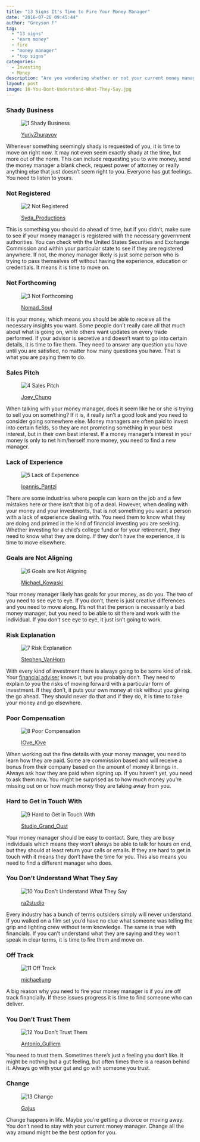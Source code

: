 ```yaml
---
title: "13 Signs It's Time to Fire Your Money Manager"
date: "2016-07-26 09:45:44"
author: "Greyson F"
tag:
  - "13 signs"
  - "earn money"
  - fire
  - "money manager"
  - "top signs"
categories:
  - Investing
  - Money
description: "Are you wondering whether or not your current money manager is right for you? Well, here are 13 signs they are wrong for you and that you need to fire them."
layout: post
image: 10-You-Dont-Understand-What-They-Say.jpg
---
```


### Shady Business

<figure aria-describedby="caption-attachment-3887" class="wp-caption alignnone" id="attachment_3887" style="width: 700px">

![1 Shady Business](/posts/1-Shady-Business.jpg)<figcaption class="wp-caption-text" id="caption-attachment-3887">[YuriyZhuravov](https://www.shutterstock.com/pic-117768667/stock-photo-the-dark-side-of-human-psychological-portrait.html)

</figcaption></figure>

Whenever something seemingly shady is requested of you, it is time to move on right now. It may not even seem exactly shady at the time, but more out of the norm. This can include requesting you to wire money, send the money manager a blank check, request power of attorney or really anything else that just doesn’t seem right to you. Everyone has gut feelings. You need to listen to yours.

### Not Registered

<figure aria-describedby="caption-attachment-3888" class="wp-caption alignnone" id="attachment_3888" style="width: 700px">

![2 Not Registered](/posts/2-Not-Registered.jpg)<figcaption class="wp-caption-text" id="caption-attachment-3888">[Syda_Productions](https://www.shutterstock.com/pic-141986974/stock-photo-bright-picture-of-man-with-crossed-fingers.html)</figcaption></figure>

This is something you should do ahead of time, but if you didn’t, make sure to see if your money manager is registered with the necessary government authorities. You can check with the United States Securities and Exchange Commission and within your particular state to see if they are registered anywhere. If not, the money manager likely is just some person who is trying to pass themselves off without having the experience, education or credentials. It means it is time to move on.

### Not Forthcoming

<figure aria-describedby="caption-attachment-3889" class="wp-caption alignnone" id="attachment_3889" style="width: 700px">

![3 Not Forthcoming](/posts/3-Not-Forthcoming.jpg)<figcaption class="wp-caption-text" id="caption-attachment-3889">[Nomad_Soul](https://www.shutterstock.com/pic-150536339/stock-photo-insubordinate-man-with-zipped-mouth.html)</figcaption></figure>

It is your money, which means you should be able to receive all the necessary insights you want. Some people don’t really care all that much about what is going on, while others want updates on every trade performed. If your advisor is secretive and doesn’t want to go into certain details, it is time to fire them. They need to answer any question you have until you are satisfied, no matter how many questions you have. That is what you are paying them to do.

### Sales Pitch

<figure aria-describedby="caption-attachment-3890" class="wp-caption alignnone" id="attachment_3890" style="width: 700px">

![4 Sales Pitch](/posts/4-Sales-Pitch.jpg)<figcaption class="wp-caption-text" id="caption-attachment-3890">[Joey_Chung](https://www.shutterstock.com/pic-323189642/stock-photo-businessman-and-businesswoman-meeting-on-sales-pitch.html)</figcaption></figure>

When talking with your money manager, does it seem like he or she is trying to sell you on something? If it is, it really isn’t a good look and you need to consider going somewhere else. Money managers are often paid to invest into certain fields, so they are not promoting something in your best interest, but in their own best interest. If a money manager’s interest in your money is only to net him/herself more money, you need to find a new manager.

### Lack of Experience

<figure aria-describedby="caption-attachment-3891" class="wp-caption alignnone" id="attachment_3891" style="width: 700px">

![5 Lack of Experience](/posts/5-Lack-of-Experience.jpg)<figcaption class="wp-caption-text" id="caption-attachment-3891">[Ioannis_Pantzi](https://www.shutterstock.com/pic-84365341/stock-photo-young-handsome-man-in-black-suit-and-glasses-laughing-against-gray-textured-wall.html)</figcaption></figure>

There are some industries where people can learn on the job and a few mistakes here or there isn’t that big of a deal. However, when dealing with your money and your investments, that is not something you want a person with a lack of experience dealing with. You need them to know what they are doing and primed in the kind of financial investing you are seeking. Whether investing for a child’s college fund or for your retirement, they need to know what they are doing. If they don’t have the experience, it is time to move elsewhere.

### Goals are Not Aligning

<figure aria-describedby="caption-attachment-3892" class="wp-caption alignnone" id="attachment_3892" style="width: 700px">

![6 Goals are Not Aligning](/posts/6-Goals-are-Not-Aligning.jpg)<figcaption class="wp-caption-text" id="caption-attachment-3892">[Michael_Kowaski](https://www.shutterstock.com/pic-84221587/stock-photo-disappointed-young-businesswoman-isolated-on-white.html)</figcaption></figure>

Your money manager likely has goals for your money, as do you. The two of you need to see eye to eye. If you don’t, there is just creative differences and you need to move along. It’s not that the person is necessarily a bad money manager, but you need to be able to sit there and work with the individual. If you don’t see eye to eye, it just isn’t going to work.

### Risk Explanation

<figure aria-describedby="caption-attachment-3893" class="wp-caption alignnone" id="attachment_3893" style="width: 700px">

![7 Risk Explanation](/posts/7-Risk-Explanation.jpg)<figcaption class="wp-caption-text" id="caption-attachment-3893">[Stephen_VanHorn](https://www.shutterstock.com/pic-100931329/stock-photo-male-executive-drawing-a-risk-assessment-diagram.html)</figcaption></figure>

With every kind of investment there is always going to be some kind of risk. Your [financial adviser](https://www.kiplinger.com/article/investing/T023-C000-S002-knowing-when-to-fire-your-financial-adviser.html) knows it, but you probably don’t. They need to explain to you the risks of moving forward with a particular form of investment. If they don’t, it puts your own money at risk without you giving the go ahead. They should never do that and if they do, it is time to take your money and go elsewhere.

### Poor Compensation

<figure aria-describedby="caption-attachment-3894" class="wp-caption alignnone" id="attachment_3894" style="width: 700px">

![8 Poor Compensation](/posts/8-Poor-Compensation.jpg)<figcaption class="wp-caption-text" id="caption-attachment-3894">[lOve_lOve](https://www.shutterstock.com/pic-318636617/stock-photo-human-hand-and-empty-wallet-broke.html)</figcaption></figure>

When working out the fine details with your money manager, you need to learn how they are paid. Some are commission based and will receive a bonus from their company based on the amount of money it brings in. Always ask how they are paid when signing up. If you haven’t yet, you need to ask them now. You might be surprised as to how much money you’re missing out on or how much money they are taking away from you.

### Hard to Get in Touch With

<figure aria-describedby="caption-attachment-3895" class="wp-caption alignnone" id="attachment_3895" style="width: 700px">

![9 Hard to Get in Touch With](/posts/9-Hard-to-Get-in-Touch-With.jpg)<figcaption class="wp-caption-text" id="caption-attachment-3895">[Studio_Grand_Oust](https://www.shutterstock.com/pic-336126071/stock-photo-stress-at-work-concept-burnout-young-female-manager-working-in-sparse-office-environment.html)</figcaption></figure>

Your money manager should be easy to contact. Sure, they are busy individuals which means they won’t always be able to talk for hours on end, but they should at least return your calls or emails. If they are hard to get in touch with it means they don’t have the time for you. This also means you need to find a different manager who does.

### You Don’t Understand What They Say

<figure aria-describedby="caption-attachment-3896" class="wp-caption alignnone" id="attachment_3896" style="width: 700px">

![10 You Don't Understand What They Say](/posts/10-You-Dont-Understand-What-They-Say.jpg)<figcaption class="wp-caption-text" id="caption-attachment-3896">[ra2studio](https://www.shutterstock.com/pic-428235247/stock-photo-young-amateur-confused-businessman-not-understanding-why-he-is-getting-fired-concept-with-drawn.html)</figcaption></figure>

Every industry has a bunch of terms outsiders simply will never understand. If you walked on a film set you’d have no clue what someone was telling the grip and lighting crew without term knowledge. The same is true with financials. If you can’t understand what they are saying and they won’t speak in clear terms, it is time to fire them and move on.

### Off Track

<figure aria-describedby="caption-attachment-3897" class="wp-caption alignnone" id="attachment_3897" style="width: 700px">

![11 Off Track](/posts/11-Off-Track.jpg)<figcaption class="wp-caption-text" id="caption-attachment-3897">[michaeljung](https://www.shutterstock.com/pic-95039431/stock-photo-elderly-couple-having-argument-over-expense.html)</figcaption></figure>

A big reason why you need to fire your money manager is if you are off track financially. If these issues progress it is time to find someone who can deliver.

### You Don’t Trust Them

<figure aria-describedby="caption-attachment-3898" class="wp-caption alignnone" id="attachment_3898" style="width: 700px">

![12 You Don't Trust Them](/posts/12-You-Dont-Trust-Them.jpg)<figcaption class="wp-caption-text" id="caption-attachment-3898">[Antonio_Gulliem](https://www.shutterstock.com/pic-397094602/stock-photo-front-view-of-two-angry-businesspeople-using-computers-disputing-at-workplace-and-looking-sideways.html)</figcaption></figure>

You need to trust them. Sometimes there’s just a feeling you don’t like. It might be nothing but a gut feeling, but often times there is a reason behind it. Always go with your gut and go with someone you trust.

### Change

<figure aria-describedby="caption-attachment-3899" class="wp-caption alignnone" id="attachment_3899" style="width: 700px">

![13 Change](/posts/13-Change.jpg)<figcaption class="wp-caption-text" id="caption-attachment-3899">[Gajus](https://www.shutterstock.com/pic-263748254/stock-photo-close-up-businessman-in-business-suit-showing-small-white-card-with-change-is-good-message.html)

</figcaption></figure>

Change happens in life. Maybe you’re getting a divorce or moving away. You don’t need to stay with your current money manager. Change all the way around might be the best option for you.
